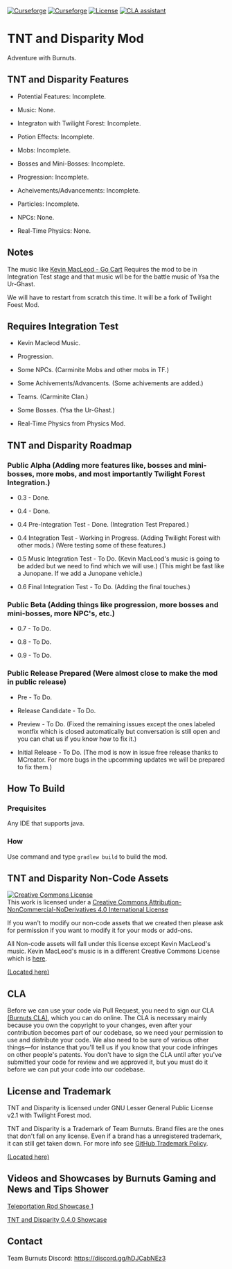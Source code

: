 [![Curseforge](https://cf.way2muchnoise.eu/482116.svg)](https://minecraft.curseforge.com/projects/tntanddisparity) [![Curseforge](https://cf.way2muchnoise.eu/versions/482116.svg)](https://minecraft.curseforge.com/projects/tntanddisparity) [![License](https://img.shields.io/badge/License-GNU-blue.svg?style=flat-square)](https://opensource.org/licenses/LGPL-2.1) [![CLA assistant](https://cla-assistant.io/readme/badge/Team-Burnuts/BurnutsPlusTNTandDisparityMod)](https://cla-assistant.io/Team-Burnuts/BurnutsPlusTNTandDisparityMod)
# TNT and Disparity Mod

Adventure with Burnuts.

## TNT and Disparity Features

- Potential Features: Incomplete.

- Music: None.

- Integraton with Twilight Forest: Incomplete.

- Potion Effects: Incomplete.

- Mobs: Incomplete.

- Bosses and Mini-Bosses: Incomplete.

- Progression: Incomplete.

- Acheivements/Advancements: Incomplete.

- Particles: Incomplete.

- NPCs: None.

- Real-Time Physics: None.

## Notes

The music like [Kevin MacLeod - Go Cart](https://incompetech.com/music/royalty-free/index.html?isrc=USUAN1300006) Requires the mod to be in Integration Test stage and that music wll be for the battle music of Ysa the Ur-Ghast. 

We will have to restart from scratch this time. It will be a fork of Twilight Foest Mod.

## Requires Integration Test

- Kevin Macleod Music.

- Progression.

- Some NPCs. (Carminite Mobs and other mobs in TF.)

- Some Achivements/Advancents. (Some achivements are added.)

- Teams. (Carminite Clan.)

- Some Bosses. (Ysa the Ur-Ghast.)

- Real-Time Physics from Physics Mod.

## TNT and Disparity Roadmap

### Public Alpha (Adding more features like, bosses and mini-bosses, more mobs, and most importantly Twilight Forest Integration.)

- 0.3 - Done.

- 0.4 - Done.

- 0.4 Pre-Integration Test - Done. (Integration Test Prepared.)

- 0.4 Integration Test - Working in Progress. (Adding Twilight Forest with other mods.) (Were testing some of these features.)

- 0.5 Music Integration Test - To Do. (Kevin MacLeod's music is going to be added but we need to find which we will use.) (This might be fast like a Junopane. If we add a Junopane vehicle.)

- 0.6 Final Integration Test - To Do. (Adding the final touches.)

### Public Beta (Adding things like progression, more bosses and mini-bosses, more NPC's, etc.)

- 0.7 - To Do.

- 0.8 - To Do.

- 0.9  - To Do.

### Public Release Prepared (Were almost close to make the mod in public release)

- Pre - To Do.

- Release Candidate - To Do.

- Preview - To Do. (Fixed the remaining issues except the ones labeled wontfix which is closed automatically but conversation is still open and you can chat us if you know how to fix it.)

- Initial Release - To Do. (The mod is now in issue free release thanks to MCreator. For more bugs in the upcomming updates we will be prepared to fix them.)

## How To Build

### Prequisites

Any IDE that supports java.

### How

Use command and type `gradlew build` to build the mod.

## TNT and Disparity Non-Code Assets
[![Creative Commons License](https://i.creativecommons.org/l/by-nc-nd/4.0/88x31.png)](http://creativecommons.org/licenses/by-nc-nd/4.0/)  
This work is licensed under a [Creative Commons Attribution-NonCommercial-NoDerivatives 4.0 International License](http://creativecommons.org/licenses/by-nc-nd/4.0/)

If you wan't to modify our non-code assets that we created then please ask for permission if you want to modify it for your mods or add-ons.

All Non-code assets will fall under this license except Kevin MacLeod's music. Kevin MacLeod's music is in a different Creative Commons License which is [here](https://creativecommons.org/licenses/by/3.0/).

[(Located here)](src/main/resources/assets)

## CLA

Before we can use your code via Pull Request, you need to sign our CLA [(Burnuts CLA)](https://cla-assistant.io/Team-Burnuts/BurnutsPlusTNTandDisparityMod), which you can do online. The CLA is necessary mainly because you own the copyright to your changes, even after your contribution becomes part of our codebase, so we need your permission to use and distribute your code. We also need to be sure of various other things—for instance that you'll tell us if you know that your code infringes on other people's patents. You don't have to sign the CLA until after you've submitted your code for review and we approved it, but you must do it before we can put your code into our codebase.

## License and Trademark

TNT and Disparity is licensed under GNU Lesser General Public License v2.1 with Twilight Forest mod.

TNT and Disparity is a Trademark of Team Burnuts. Brand files are the ones that don't fall on any license. Even if a brand has a unregistered trademark, it can still get taken down. For more info see [GitHub Trademark Policy](https://docs.github.com/en/github/site-policy/github-trademark-policy).

[(Located here)](brands)

## Videos and Showcases by Burnuts Gaming and News and Tips Shower

[Teleportation Rod Showcase 1](https://youtu.be/V991KYNtXdk "Teleportation Rod Showcase 1")

[TNT and Disparity 0.4.0 Showcase](https://youtu.be/Nkbc9_Mp-dM "TNT and Disparity 0.4.0 Showcase")

## Contact

Team Burnuts Discord: https://discord.gg/hDJCabNEz3
